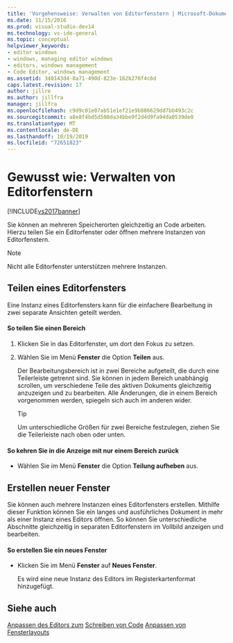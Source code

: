 ```yaml
---
title: 'Vorgehensweise: Verwalten von Editorfenstern | Microsoft-Dokumentation'
ms.date: 11/15/2016
ms.prod: visual-studio-dev14
ms.technology: vs-ide-general
ms.topic: conceptual
helpviewer_keywords:
- editor windows
- windows, managing editor windows
- editors, windows management
- Code Editor, windows management
ms.assetid: 340143d4-8a71-490d-823e-162b276f4c6d
caps.latest.revision: 17
author: jillre
ms.author: jillfra
manager: jillfra
ms.openlocfilehash: c9d9c01e07ab51e1ef21e9b886629dd7bb493c2c
ms.sourcegitcommit: a8e8f4bd5d508da34bbe9f2d4d9fa94da0539de0
ms.translationtype: MT
ms.contentlocale: de-DE
ms.lasthandoff: 10/19/2019
ms.locfileid: "72651823"
---
```

# <a name="how-to-manage-editor-windows"></a>Gewusst wie: Verwalten von Editorfenstern
[!INCLUDE[vs2017banner](../includes/vs2017banner.md)]

Sie können an mehreren Speicherorten gleichzeitig an Code arbeiten. Hierzu teilen Sie ein Editorfenster oder öffnen mehrere Instanzen von Editorfenstern.

> [!NOTE]
> Nicht alle Editorfenster unterstützen mehrere Instanzen.

## <a name="splitting-an-editor-window"></a>Teilen eines Editorfensters
 Eine Instanz eines Editorfensters kann für die einfachere Bearbeitung in zwei separate Ansichten geteilt werden.

#### <a name="to-split-a-pane"></a>So teilen Sie einen Bereich

1. Klicken Sie in das Editorfenster, um dort den Fokus zu setzen.

2. Wählen Sie im Menü **Fenster** die Option **Teilen** aus.

     Der Bearbeitungsbereich ist in zwei Bereiche aufgeteilt, die durch eine Teilerleiste getrennt sind. Sie können in jedem Bereich unabhängig scrollen, um verschiedene Teile des aktiven Dokuments gleichzeitig anzuzeigen und zu bearbeiten. Alle Änderungen, die in einem Bereich vorgenommen werden, spiegeln sich auch im anderen wider.

    > [!TIP]
    > Um unterschiedliche Größen für zwei Bereiche festzulegen, ziehen Sie die Teilerleiste nach oben oder unten.

#### <a name="to-return-to-single-pane-view"></a>So kehren Sie in die Anzeige mit nur einem Bereich zurück

- Wählen Sie im Menü **Fenster** die Option **Teilung aufheben** aus.

## <a name="creating-new-windows"></a>Erstellen neuer Fenster
 Sie können auch mehrere Instanzen eines Editorfensters erstellen. Mithilfe dieser Funktion können Sie ein langes und ausführliches Dokument in mehr als einer Instanz eines Editors öffnen. So können Sie unterschiedliche Abschnitte gleichzeitig in separaten Editorfenstern im Vollbild anzeigen und bearbeiten.

#### <a name="to-create-a-new-window"></a>So erstellen Sie ein neues Fenster

- Klicken Sie im Menü **Fenster** auf **Neues Fenster**.

     Es wird eine neue Instanz des Editors im Registerkartenformat hinzugefügt.

## <a name="see-also"></a>Siehe auch
 [Anpassen des Editors zum](../ide/customizing-the-editor.md) [Schreiben von Code](../ide/writing-code-in-the-code-and-text-editor.md) [Anpassen von Fensterlayouts](../ide/customizing-window-layouts-in-visual-studio.md)
